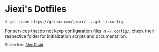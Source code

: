# Jiexi's Dotfiles 

```sh
$ git clone https://github.com/jiexi/....git ~/.config
```

For services that do not keep configuration files in `~/.config/`, check their respective folder for initialization scripts and documentation.

<sub>Stolen from [Alex David](https://github.com/alexdavid/dotfiles)</sub>